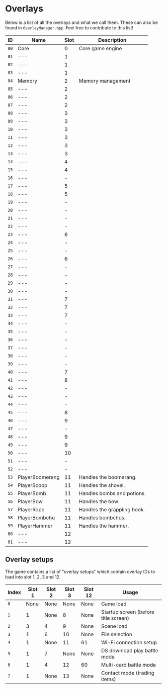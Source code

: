 # Overlays
Below is a list of all the overlays and what we call them. These can also be found in `OverlayManager.hpp`. Feel free to
contribute to this list!

 ID  | Name            | Slot | Description
-----|-----------------|------|-------------
`00` | Core            | 0    | Core game engine
`01` | ---             | 1    |
`02` | ---             | 1    |
`03` | ---             | 1    |
`04` | Memory          | 2    | Memory management
`05` | ---             | 2    |
`06` | ---             | 2    |
`07` | ---             | 2    |
`08` | ---             | 3    |
`09` | ---             | 3    |
`10` | ---             | 3    |
`11` | ---             | 3    |
`12` | ---             | 3    |
`13` | ---             | 3    |
`14` | ---             | 4    |
`15` | ---             | 4    |
`16` | ---             | -    |
`17` | ---             | 5    |
`18` | ---             | 5    |
`19` | ---             | -    |
`20` | ---             | -    |
`21` | ---             | -    |
`22` | ---             | -    |
`23` | ---             | 6    |
`24` | ---             | -    |
`25` | ---             | -    |
`26` | ---             | 6    |
`27` | ---             | -    |
`28` | ---             | -    |
`29` | ---             | -    |
`30` | ---             | -    |
`31` | ---             | 7    |
`32` | ---             | 7    |
`33` | ---             | 7    |
`34` | ---             | -    |
`35` | ---             | -    |
`36` | ---             | -    |
`37` | ---             | -    |
`38` | ---             | -    |
`39` | ---             | -    |
`40` | ---             | 7    |
`41` | ---             | 8    |
`42` | ---             | -    |
`43` | ---             | -    |
`44` | ---             | -    |
`45` | ---             | 8    |
`46` | ---             | 9    |
`47` | ---             | -    |
`48` | ---             | 9    |
`49` | ---             | 9    |
`50` | ---             | 10   |
`51` | ---             | -    |
`52` | ---             | -    |
`53` | PlayerBoomerang | 11   | Handles the boomerang.
`54` | PlayerScoop     | 11   | Handles the shovel.
`55` | PlayerBomb      | 11   | Handles bombs and potions.
`56` | PlayerBow       | 11   | Handles the bow.
`57` | PlayerRope      | 11   | Handles the grappling hook.
`58` | PlayerBombchu   | 11   | Handles bombchus.
`59` | PlayerHammer    | 11   | Handles the hammer.
`60` | ---             | 12   |
`61` | ---             | 12   |

## Overlay setups
The game contains a list of "overlay setups" which contain overlay IDs to load into slot 1, 2, 3 and 12.

 Index | Slot 1 | Slot 2 | Slot 3 | Slot 12 | Usage
-------|--------|--------|--------|---------|-------
`0`    | None   | None   | None   | None    | Game load
`1`    | 1      | None   | 8      | None    | Startup screen (before title screen)
`2`    | 3      | 4      | 9      | None    | Scene load
`3`    | 1      | 6      | 10     | None    | File selection
`4`    | 1      | None   | 11     | 61      | Wi-Fi connection setup
`5`    | 1      | 7      | None   | None    | DS download play battle mode
`6`    | 1      | 4      | 12     | 60      | Multi-card battle mode
`7`    | 1      | None   | 13     | None    | Contact mode (trading items)
